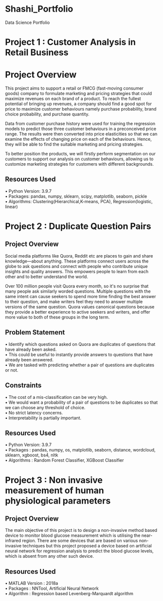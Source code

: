# Shashi_Portfolio
Data Science Portfolio

# Project 1 : Customer Analysis in Retail Business

# Project Overview
This project aims to support a retail or FMCG (fast-moving consumer goods) company to formulate marketing and pricing strategies that could maximize revenues on each brand of a product. To reach the fullest potential of bringing up revenues, a company should find a good spot for price to maximize customer behaviours namely purchase probability, brand choice probability, and purchase quantity.

Data from customer purchase history were used for training the regression models to predict those three customer behaviours in a preconceived price range. The results were then converted into price elasticities so that we can examine the effects of changing price on each of the behaviours. Hence, they will be able to find the suitable marketing and pricing strategies.

To better position the products, we will firstly perform segmentation on our customers to support our analysis on customer behaviours, allowing us to customize marketing strategies for customers with different backgrounds.

## Resources Used
• Python Version: 3.9.7
<br/>• Packages: pandas, numpy, sklearn, scipy, matplotlib, seaborn, pickle
<br/>• Algorithms: Clustering(Hierarchical,K-means, PCA), Regression(logistic, linear)

# Project 2 : Duplicate Question Pairs

## Project Overview
Social media platforms like Quora, Reddit etc are places to gain and share knowledge—about anything. These platforms connect users across the globe to ask questions and connect with people who contribute unique insights and quality answers. This empowers people to learn from each other and to better understand the world.

Over 100 million people visit Quora every month, so it's no surprise that many people ask similarly worded questions. Multiple questions with the same intent can cause seekers to spend more time finding the best answer to their question, and make writers feel they need to answer multiple versions of the same question. Quora values canonical questions because they provide a better experience to active seekers and writers, and offer more value to both of these groups in the long term.

## Problem Statement
• Identify which questions asked on Quora are duplicates of questions that have already been asked.
<br/>• This could be useful to instantly provide answers to questions that have already been answered.
<br/>• We are tasked with predicting whether a pair of questions are duplicates or not.

## Constraints
• The cost of a mis-classification can be very high.
<br/>• We would want a probability of a pair of questions to be duplicates so that we can choose any threshold of choice.
<br/>• No strict latency concerns.
<br/>• Interpretability is partially important.

## Resources Used
• Python Version: 3.9.7 
<br/>• Packages : pandas, numpy, os, matplotlib, seaborn, distance, wordcloud, sklearn, xgboost, bs4, nltk 
<br/>• Algorithms : Random Forest Classifier, XGBoost Classifier

# Project 3 : Non invasive measurement of human physiological parameters

## Project Overview
The main objective of this project is to design a non-invasive method based device to monitor blood glucose measurement which is utilising the near-infrared region. There are some devices that are based on various non-invasive techniques but this project proposed a device based on artificial neural network for regression analysis to predict the blood glucose levels, which is absent from any other such device.

## Resources Used
• MATLAB Version : 2018a
<br/>• Packages : NNTool, Artificial Neural Network
<br/>• Algorithm : Regression based Levenberg-Marquardt algorithm
